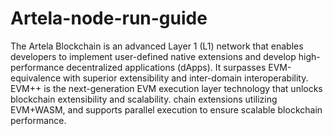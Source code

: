 # Artela-node-run-guide

The Artela Blockchain is an advanced Layer 1 (L1) network that enables developers to implement user-defined native extensions and develop high-performance decentralized applications (dApps).
It surpasses EVM-equivalence with superior extensibility and inter-domain interoperability.
EVM++ is the next-generation EVM execution layer technology that unlocks blockchain extensibility and scalability.
chain extensions utilizing EVM+WASM, and supports parallel execution to ensure scalable blockchain performance.
